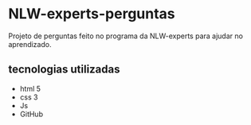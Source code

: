 # NLW-experts-perguntas
Projeto de perguntas feito no programa da NLW-experts para ajudar no aprendizado.

## tecnologias utilizadas

- html 5
- css 3
- Js
- GitHub